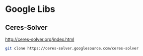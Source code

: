 # Google Libs

## Ceres-Solver
http://ceres-solver.org/index.html
```bash
git clone https://ceres-solver.googlesource.com/ceres-solver
```
